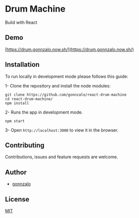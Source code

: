 # Drum Machine

Build with React

## Demo

[https://drum.gonnzalo.now.sh/](https://drum.gonnzalo.now.sh/)

## Installation

To run locally in development mode please follows this guide:

1- Clone the repository and install the node modules:

```shell
git clone https://github.com/gonnzalo/react-drum-machine
cd react-drum-machine/
npm install
```

2- Runs the app in development mode.

```shell
npm start
```

3- Open `http://localhost:3000` to view it in the browser.

## Contributing

Contributions, issues and feature requests are welcome.

## Author

- [gonnzalo](https://)

## License

[MIT](https://choosealicense.com/licenses/mit/)
